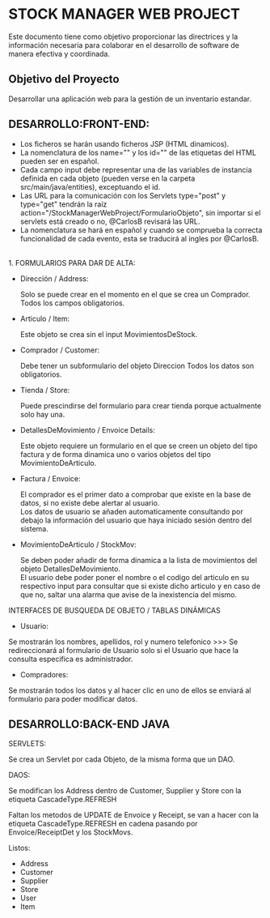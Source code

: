 # STOCK MANAGER WEB PROJECT

Este documento tiene como objetivo proporcionar las directrices y la información necesaria para 
colaborar en el desarrollo de software de manera efectiva y coordinada.

## Objetivo del Proyecto

Desarrollar una aplicación web para la gestión de un inventario estandar.

## DESARROLLO:FRONT-END:

- Los ficheros se harán usando ficheros JSP (HTML dinamicos).
- La nomenclatura de los name="" y los id="" de las etiquetas del HTML pueden ser en español.
- Cada campo input debe representar una de las variables de instancia definida en cada objeto (pueden verse en la carpeta src/main/java/entities), exceptuando el id.
- Las URL para la comunicación con los Servlets type="post" y type="get" tendrán la raíz action="/StockManagerWebProject/FormularioObjeto", sin importar si el servlets está creado o no, @CarlosB revisará las URL.
- La nomenclatura se hará en español y cuando se comprueba la correcta funcionalidad de cada evento, esta se traducirá al ingles por @CarlosB.
<br>
1.   FORMULARIOS PARA DAR DE ALTA:

- Dirección / Address:
  
  Solo se puede crear en el momento en el que se crea un Comprador. <br>
  Todos los campos obligatorios.
  
- Articulo / Item:

  Este objeto se crea sin el input MovimientosDeStock.
  
- Comprador / Customer:

  Debe tener un subformulario del objeto Direccion
  Todos los datos son obligatorios.
  
- Tienda / Store:
  
  Puede prescindirse del formulario para crear tienda porque actualmente solo hay una.

- DetallesDeMovimiento / Envoice Details:
  
  Este objeto requiere un formulario en el que se creen un objeto del tipo factura y de forma dinamica uno o varios objetos del tipo MovimientoDeArticulo.

- Factura / Envoice:

  El comprador es el primer dato a comprobar que existe en la base de datos, si no existe debe alertar al usuario. <br>
  Los datos de usuario se añaden automaticamente consultando por debajo la información del usuario que haya iniciado sesión dentro del sistema.

- MovimientoDeArticulo / StockMov:
  
  Se deben poder añadir de forma dinamica a la lista de movimientos del objeto DetallesDeMovimiento. <br>
  El usuario debe poder poner el nombre o el codigo del articulo en su respectivo input para consultar que si existe dicho articulo y en caso de que no, saltar una alarma que avise   de la inexistencia del mismo.
    
INTERFACES DE BUSQUEDA DE OBJETO / TABLAS DINÁMICAS

- Usuario:

Se mostrarán los nombres, apellidos, rol y numero telefonico >>> Se redireccionará al formulario de Usuario solo si el Usuario que hace la consulta especifica es administrador.

- Compradores:

Se mostrarán todos los datos y al hacer clic en uno de ellos se enviará al formulario para poder modificar datos.


  

## DESARROLLO:BACK-END JAVA

SERVLETS:

Se crea un Servlet por cada Objeto, de la misma forma que un DAO.

DAOS:

Se modifican los Address dentro de Customer, Supplier y Store con la etiqueta CascadeType.REFRESH

Faltan los metodos de UPDATE de Envoice y Receipt, se van a hacer con la etiqueta CascadeType.REFRESH en cadena pasando por Envoice/ReceiptDet y los StockMovs.

Listos:
- Address
- Customer
- Supplier
- Store
- User
- Item





 

